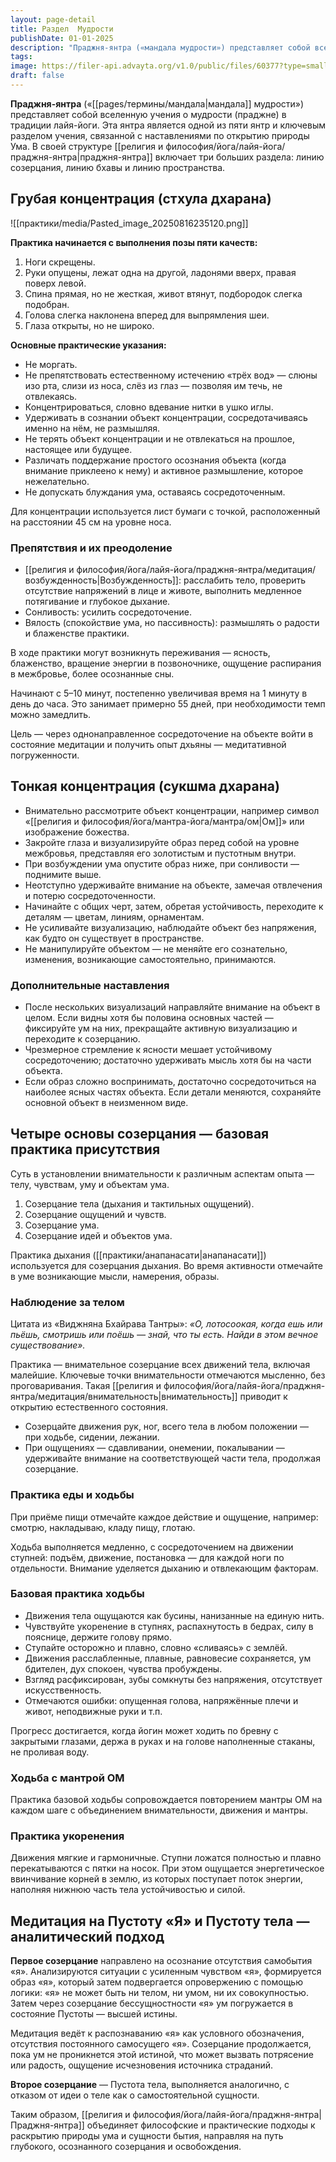 ```yaml
---
layout: page-detail
title: Раздел  Мудрости
publishDate: 01-01-2025
description: "Праджня-янтра («мандала мудрости») представляет собой вселенную учения о мудрости (праджне) в традиции лайя-йоги. Эта янтра является одной из пяти янтр и ключевым разделом учения, связанной с наставлениями по открытию природы Ума. В своей структуре Праджня-янтра включает три больших раздела: линию созерцания, линию бхавы и линию пространства."
tags: 
image: https://filer-api.advayta.org/v1.0/public/files/60377?type=small
draft: false
---
```

**Праджня-янтра** («[[pages/термины/мандала|мандала]] мудрости») представляет собой вселенную учения о мудрости (праджне) в традиции лайя-йоги. Эта янтра является одной из пяти янтр и ключевым разделом учения, связанной с наставлениями по открытию природы Ума. В своей структуре [[религия и философия/йога/лайя-йога/праджня-янтра|праджня-янтра]] включает три больших раздела: линию созерцания, линию бхавы и линию пространства.

## Грубая концентрация (стхула дхарана)
![[практики/media/Pasted_image_20250816235120.png]]

**Практика начинается с выполнения позы пяти качеств:**
1. Ноги скрещены.
2. Руки опущены, лежат одна на другой, ладонями вверх, правая поверх левой.
3. Спина прямая, но не жесткая, живот втянут, подбородок слегка подобран.
4. Голова слегка наклонена вперед для выпрямления шеи.
5. Глаза открыты, но не широко.

**Основные практические указания:**
- Не моргать.
- Не препятствовать естественному истечению «трёх вод» — слюны изо рта, слизи из носа, слёз из глаз — позволяя им течь, не отвлекаясь.
- Концентрироваться, словно вдевание нитки в ушко иглы.
- Удерживать в сознании объект концентрации, сосредотачиваясь именно на нём, не размышляя.
- Не терять объект концентрации и не отвлекаться на прошлое, настоящее или будущее.
- Различать поддержание простого осознания объекта (когда внимание приклеено к нему) и активное размышление, которое нежелательно.
- Не допускать блуждания ума, оставаясь сосредоточенным.

Для концентрации используется лист бумаги с точкой, расположенный на расстоянии 45 см на уровне носа.

### Препятствия и их преодоление

- [[религия и философия/йога/лайя-йога/праджня-янтра/медитация/возбужденность|Возбужденность]]: расслабить тело, проверить отсутствие напряжений в лице и животе, выполнить медленное потягивание и глубокое дыхание.
- Сонливость: усилить сосредоточение.
- Вялость (спокойствие ума, но пассивность): размышлять о радости и блаженстве практики.

В ходе практики могут возникнуть переживания — ясность, блаженство, вращение энергии в позвоночнике, ощущение распирания в межбровье, более осознанные сны.

Начинают с 5–10 минут, постепенно увеличивая время на 1 минуту в день до часа. Это занимает примерно 55 дней, при необходимости темп можно замедлить.

Цель — через однонаправленное сосредоточение на объекте войти в состояние медитации и получить опыт дхьяны — медитативной погруженности.

## Тонкая концентрация (сукшма дхарана)

- Внимательно рассмотрите объект концентрации, например символ «[[религия и философия/йога/мантра-йога/мантра/ом|Ом]]» или изображение божества.
- Закройте глаза и визуализируйте образ перед собой на уровне межбровья, представляя его золотистым и пустотным внутри.
- При возбуждении ума опустите образ ниже, при сонливости — поднимите выше.
- Неотступно удерживайте внимание на объекте, замечая отвлечения и потерю сосредоточенности.
- Начинайте с общих черт, затем, обретая устойчивость, переходите к деталям — цветам, линиям, орнаментам.
- Не усиливайте визуализацию, наблюдайте объект без напряжения, как будто он существует в пространстве.
- Не манипулируйте объектом — не меняйте его сознательно, изменения, возникающие самостоятельно, принимаются.

### Дополнительные наставления

- После нескольких визуализаций направляйте внимание на объект в целом. Если видны хотя бы половина основных частей — фиксируйте ум на них, прекращайте активную визуализацию и переходите к созерцанию.
- Чрезмерное стремление к ясности мешает устойчивому сосредоточению; достаточно удерживать мысль хотя бы на части объекта.
- Если образ сложно воспринимать, достаточно сосредоточиться на наиболее ясных частях объекта. Если детали меняются, сохраняйте основной объект в неизменном виде.

## Четыре основы созерцания — базовая практика присутствия

Суть в установлении внимательности к различным аспектам опыта — телу, чувствам, уму и объектам ума.

1. Созерцание тела (дыхания и тактильных ощущений).
2. Созерцание ощущений и чувств.
3. Созерцание ума.
4. Созерцание идей и объектов ума.

Практика дыхания ([[практики/анапанасати|анапанасати]]) используется для созерцания дыхания. Во время активности отмечайте в уме возникающие мысли, намерения, образы.
### Наблюдение за телом
Цитата из «Виджняна Бхайрава Тантры»: _«О, лотосоокая, когда ешь или пьёшь, смотришь или поёшь — знай, что ты есть. Найди в этом вечное существование»._

Практика — внимательное созерцание всех движений тела, включая малейшие. Ключевые точки внимательности отмечаются мысленно, без проговаривания. Такая [[религия и философия/йога/лайя-йога/праджня-янтра/медитация/внимательность|внимательность]] приводит к открытию естественного состояния.

- Созерцайте движения рук, ног, всего тела в любом положении — при ходьбе, сидении, лежании.
- При ощущениях — сдавливании, онемении, покалывании — удерживайте внимание на соответствующей части тела, продолжая созерцание.
### Практика еды и ходьбы
При приёме пищи отмечайте каждое действие и ощущение, например: смотрю, накладываю, кладу пищу, глотаю.

Ходьба выполняется медленно, с сосредоточением на движении ступней: подъём, движение, постановка — для каждой ноги по отдельности. Внимание уделяется дыханию и отвлекающим факторам.

### Базовая практика ходьбы
- Движения тела ощущаются как бусины, нанизанные на единую нить.
- Чувствуйте укоренение в ступнях, распахнутость в бедрах, силу в пояснице, держите голову прямо.
- Ступайте осторожно и плавно, словно «сливаясь» с землёй.
- Движения расслабленные, плавные, равновесие сохраняется, ум бдителен, дух спокоен, чувства пробуждены.
- Взгляд расфиксирован, зубы сомкнуты без напряжения, отсутствует искусственность.
- Отмечаются ошибки: опущенная голова, напряжённые плечи и живот, неподвижные руки и т.п.

Прогресс достигается, когда йогин может ходить по бревну с закрытыми глазами, держа в руках и на голове наполненные стаканы, не проливая воду.
### Ходьба с мантрой ОМ
Практика базовой ходьбы сопровождается повторением мантры ОМ на каждом шаге с объединением внимательности, движения и мантры.
### Практика укоренения
Движения мягкие и гармоничные. Ступни ложатся полностью и плавно перекатываются с пятки на носок. При этом ощущается энергетическое ввинчивание корней в землю, из которых поступает поток энергии, наполняя нижнюю часть тела устойчивостью и силой.

## Медитация на Пустоту «Я» и Пустоту тела — аналитический подход

**Первое созерцание** направлено на осознание отсутствия самобытия «я». Анализируются ситуации с усиленным чувством «я», формируется образ «я», который затем подвергается опровержению с помощью логики: «я» не может быть ни телом, ни умом, ни их совокупностью. Затем через созерцание бессущностности «я» ум погружается в состояние Пустоты — высшей истины.

Медитация ведёт к распознаванию «я» как условного обозначения, отсутствия постоянного самосущего «я». Созерцание продолжается, пока ум не проникнется этой истиной, что может вызвать потрясение или радость, ощущение исчезновения источника страданий.

**Второе созерцание** — Пустота тела, выполняется аналогично, с отказом от идеи о теле как о самостоятельной сущности.

Таким образом, [[религия и философия/йога/лайя-йога/праджня-янтра|Праджня-янтра]] объединяет философские и практические подходы к раскрытию природы ума и сущности бытия, направляя на путь глубокого, осознанного созерцания и освобождения.